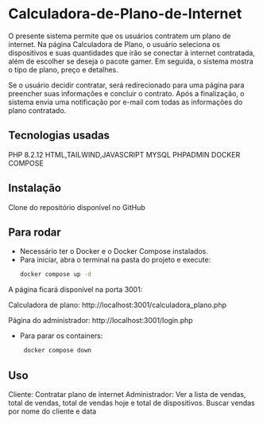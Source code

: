 # Calculadora-de-Plano-de-Internet

O presente sistema permite que os usuários contratem um plano de internet.
Na página Calculadora de Plano, o usuário seleciona os dispositivos e suas quantidades
que irão se conectar à internet contratada, além de escolher se deseja o pacote gamer.
Em seguida, o sistema mostra o tipo de plano, preço e detalhes.

Se o usuário decidir contratar, será redirecionado para uma página para preencher suas
informações e concluir o contrato. Após a finalização, o sistema envia uma notificação
por e-mail com todas as informações do plano contratado.

## Tecnologias usadas
PHP  8.2.12
HTML,TAILWIND,JAVASCRIPT
MYSQL
PHPADMIN
DOCKER COMPOSE

## Instalação
 Clone do repositório disponível no GitHub

## Para rodar
- Necessário ter o Docker e o Docker Compose instalados.
- Para iniciar, abra o terminal na pasta do projeto e execute:
  ```bash
  docker compose up -d
A página ficará disponível na porta 3001:

Calculadora de plano: http://localhost:3001/calculadora_plano.php

Página do administrador: http://localhost:3001/login.php

- Para parar os containers:
  ```bash
   docker compose down
## Uso
Cliente:
Contratar plano de internet
Administrador:
Ver a lista de vendas, total de vendas, total de vendas hoje e total de dispositivos.
Buscar vendas por nome do cliente e data